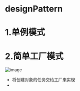 # designPattern
# 1.单例模式
# 2.简单工厂模式
![image](https://github.com/EcustCaoHao/designPattern/assets/114331779/f61efe77-4770-4a0f-be2c-c309c3886bf2)
+ 将创建对象的任务交给工厂来实现
+ 

